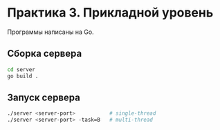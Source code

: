 # Практика 3. Прикладной уровень

Программы написаны на Go.

## Сборка сервера

```bash
cd server
go build .
```

## Запуск сервера

```bash
./server <server-port>           # single-thread
./server <server-port> -task=B   # multi-thread 
```
